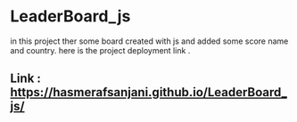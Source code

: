 # LeaderBoard_js
in this project ther some board created with js and added some score name and country.
 here is the project deployment link . 
 ## Link : https://hasmerafsanjani.github.io/LeaderBoard_js/
